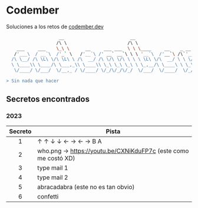 # Codember

Soluciones a los retos de [codember.dev](codember.dev)

```bash
                    __                         __                       
                   /\ \                       /\ \                      
    ___     ___    \_\ \      __     ___ ___  \ \ \____     __    _ __  
   /'___\  / __`\  /'_` \   /'__`\ /' __` __`\ \ \ '__`\  /'__`\ /\`'__\
  /\ \__/ /\ \L\ \/\ \L\ \ /\  __/ /\ \/\ \/\ \ \ \ \L\ \/\  __/ \ \ \/ 
  \ \____\\ \____/\ \___,_\\ \____\\ \_\ \_\ \_\ \ \_,__/\ \____\ \ \_\ 
   \/____/ \/___/  \/__,_ / \/____/ \/_/\/_/\/_/  \/___/  \/____/  \/_/

> Sin nada que hacer

```

## Secretos encontrados 

### 2023

| Secreto 	| Pista                                                           	|
|:-------:	|-----------------------------------------------------------------	|
| 1       	| ↑ ↑ ↓ ↓ ← → ← → B A                                             	|
| 2       	| who.png -> https://youtu.be/CXNiKduFP7c (este como me costó XD) 	|
| 3       	| type mail 1                                                     	|
| 4       	| type mail 2                                                     	|
| 5       	| abracadabra (este no es tan obvio)                              	|
| 6       	| confetti                                                        	|
